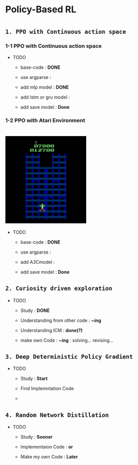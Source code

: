 

# Policy-Based RL

#

## `1. PPO with Continuous action space`

### 1-1 PPO with Continuous action space

* TODO
  - base-code : **DONE**
  
  - use argparse : 
  
  - add mlp model : **DONE**
    
  - add lstm or gru model :
     
  - add save model : **Done**
  

### 1-2 PPO with Atari Environment

# <img src="https://github.com/jiseongHAN/reinforcement/blob/master/ezgif.com-video-to-gif.gif" width=50% align="center">


* TODO
  - base-code : **DONE**
  
  - use argparse : 
  
  - add A3Cmodel :
  
  - add save model : **Done**


## `2. Curiosity driven exploration`
* TODO
  - Study : **DONE**
  
  - Understanding from other code : **~ing**
  
  - Understanding ICM : **done(?)**
  
  - make own Code : **~ing** : solving... revising...
  
## `3. Deep Deterministic Policy Gradient`
* TODO
  - Study : **Start**
  
  - Find Implemntation Code
  
  - 

## `4. Random Network Distillation`
* TODO
  - Study : **Sooner**
  
  - Implementaion Code : **or**
  
  - Make my own Code : **Later**
  
